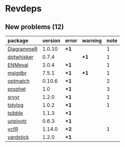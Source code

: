 # Revdeps

## New problems (12)

|package    |version |error  |warning |note |
|:----------|:-------|:------|:-------|:----|
|[DiagrammeR](problems.md#diagrammer)|1.0.10  |__+1__ |        |1    |
|[dotwhisker](problems.md#dotwhisker)|0.7.4   |       |__+1__  |1    |
|[ENMeval](problems.md#enmeval)|2.0.4   |__+1__ |        |1    |
|[msigdbr](problems.md#msigdbr)|7.5.1   |__+1__ |__+1__  |1    |
|[optmatch](problems.md#optmatch)|0.10.6  |__+1__ |        |2    |
|[prophet](problems.md#prophet)|1.0     |__+1__ |        |3    |
|[srvyr](problems.md#srvyr)|1.2.0   |__+1__ |        |1    |
|[tidylog](problems.md#tidylog)|1.0.2   |__+1__ |        |1    |
|[tsibble](problems.md#tsibble)|1.1.3   |__+1__ |        |     |
|[unpivotr](problems.md#unpivotr)|0.6.3   |__+1__ |        |     |
|[vcfR](problems.md#vcfr)|1.14.0  |__+2__ |        |1    |
|[yardstick](problems.md#yardstick)|1.2.0   |__+1__ |        |     |

